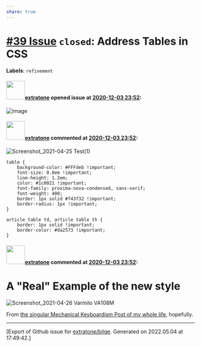 ```yaml
---
share: true
---
```

# [\#39 Issue](https://github.com/extratone/bilge/issues/39) `closed`: Address Tables in CSS
**Labels**: `refinement`


#### <img src="https://avatars.githubusercontent.com/u/43663476?u=5047287ff0b8c3ce7f7e5858d204c9b3e57d8e44&v=4" width="50">[extratone](https://github.com/extratone) opened issue at [2020-12-03 23:52](https://github.com/extratone/bilge/issues/39):

![image](https://user-images.githubusercontent.com/43663476/101104223-4985cb80-3590-11eb-975d-77b8c401c76c.png)


#### <img src="https://avatars.githubusercontent.com/u/43663476?u=5047287ff0b8c3ce7f7e5858d204c9b3e57d8e44&v=4" width="50">[extratone](https://github.com/extratone) commented at [2020-12-03 23:52](https://github.com/extratone/bilge/issues/39#issuecomment-826456479):

![Screenshot_2021-04-25 Test(1)](https://user-images.githubusercontent.com/43663476/116020323-ac453580-a60b-11eb-874e-f5fa990e0892.png)
```
table {
    background-color: #FFFdeb !important;
    font-size: 0.8em !important;
    line-height: 1.2em;
    color: #1c0021 !important;
    font-family: proxima-nova-condensed, sans-serif;
    font-weight: 400;
    border: 1px solid #f43f32 !important;
    border-radius: 1px !important;
}

article table td, article table th {
    border: 1px solid !important;
    border-color: #da2573 !important;
}
```

#### <img src="https://avatars.githubusercontent.com/u/43663476?u=5047287ff0b8c3ce7f7e5858d204c9b3e57d8e44&v=4" width="50">[extratone](https://github.com/extratone) commented at [2020-12-03 23:52](https://github.com/extratone/bilge/issues/39#issuecomment-827013553):

# A "Real" Example of the new style
![Screenshot_2021-04-26 Varmilo VA108M](https://user-images.githubusercontent.com/43663476/116124603-1dc3c900-a68a-11eb-8248-1f21647a8a66.png)

From [the singular Mechanical Keyboardism Post of my whole life](https://bilge.world/varmilo-va108m-mechanical-keyboard), hopefully.


-------------------------------------------------------------------------------



[Export of Github issue for [extratone/bilge](https://github.com/extratone/bilge). Generated on 2022.05.04 at 17:49:42.]
